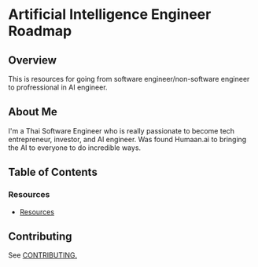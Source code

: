 # Artificial Intelligence Engineer Roadmap

## Overview
This is resources for going from software engineer/non-software engineer to profressional in AI engineer.

## About Me
I'm a Thai Software Engineer who is really passionate to become tech entrepreneur, investor, and AI engineer. Was found Humaan.ai to bringing the AI to everyone to do incredible ways.

## Table of Contents

### Resources
* [Resources](https://github.com/athivvat/artificial-intelligence-engineer-roadmap/blob/master/resources.md)

## Contributing
See [CONTRIBUTING.](https://github.com/athivvat/artificial-intelligence-engineer-roadmap/blob/master/CONTRIBUTING.md)
